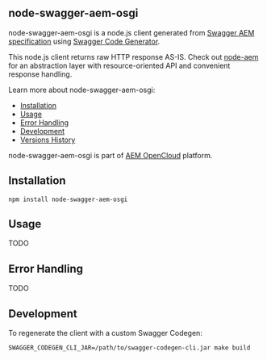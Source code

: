 node-swagger-aem-osgi
----------------

node-swagger-aem-osgi is a node.js client generated from [Swagger AEM specification](https://github.com/shinesolutions/swagger-aem-osgi) using [Swagger Code Generator](https://github.com/swagger-api/swagger-codegen).

This node.js client returns raw HTTP response AS-IS. Check out [node-aem](https://github.com/shinesolutions/node-aem) for an abstraction layer with resource-oriented API and convenient response handling.

Learn more about node-swagger-aem-osgi:

* [Installation](https://github.com/shinesolutions/swagger-aem-osgi/tree/master/javascript#installation)
* [Usage](https://github.com/shinesolutions/swagger-aem-osgi/tree/master/javascript#usage)
* [Error Handling](https://github.com/shinesolutions/swagger-aem-osgi/tree/master/javascript#error-handling)
* [Development](https://github.com/shinesolutions/swagger-aem-osgi/tree/master/javascript#development)
* [Versions History](https://github.com/shinesolutions/swagger-aem-osgi/blob/master/docs/javascript/versions.md)

node-swagger-aem-osgi is part of [AEM OpenCloud](https://aemopencloud.io) platform.

Installation
------------

    npm install node-swagger-aem-osgi

Usage
-----

TODO

Error Handling
--------------

TODO

Development
-----------

To regenerate the client with a custom Swagger Codegen:

    SWAGGER_CODEGEN_CLI_JAR=/path/to/swagger-codegen-cli.jar make build
